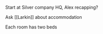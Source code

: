 Start at Silver company HQ, Alex recapping?

Ask [[Larkin]] about accommodation

Each room has two beds


